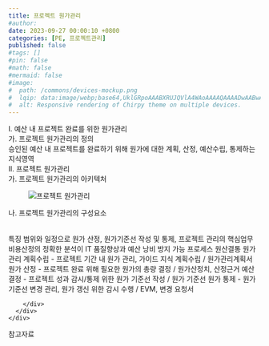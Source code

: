 ```yaml
---
title: 프로젝트 원가관리
#author: 
date: 2023-09-27 00:00:10 +0800
categories: [PE, 프로젝트관리]
published: false
#tags: []
#pin: false
#math: false
#mermaid: false
#image:
#  path: /commons/devices-mockup.png
#  lqip: data:image/webp;base64,UklGRpoAAABXRUJQVlA4WAoAAAAQAAAADwAABwAAQUxQSDIAAAARL0AmbZurmr57yyIiqE8oiG0bejIYEQTgqiDA9vqnsUSI6H+oAERp2HZ65qP/VIAWAFZQOCBCAAAA8AEAnQEqEAAIAAVAfCWkAALp8sF8rgRgAP7o9FDvMCkMde9PK7euH5M1m6VWoDXf2FkP3BqV0ZYbO6NA/VFIAAAA
#  alt: Responsive rendering of Chirpy theme on multiple devices.
---
```


<div class="post-wrap">
  <div class="para">
    <div class="para-title">
      I. 예산 내 프로젝트 완료를 위한 원가관리
    </div>
    <div class="para-cntnt">
      <div class="para">
        <div class="para-title">
          가. 프로젝트 원가관리의 정의
        </div>
        <div class="para-cntnt">
            승인된 예산 내 프로젝트를 완료하기 위해 원가에 대한 계획, 산정, 예산수립, 통제하는 지식영역
        </div>
      </div>
    </div>
  </div>
  
  <div class="para">
    <div class="para-title">
      II. 프로젝트 원가관리
    </div>
    <div class="para-cntnt">
      <div class="para">
        <div class="para-title">
          가. 프로젝트 원가관리의 아키텍처
        </div>
        <div class="para-cntnt">
          <figure class="post-figure">
            <img src="/assets/img/posts/프로젝트-원가관리.png" alt="프로젝트 원가관리">
<!--            <figcaption>Source: Unveiling the Metaverse: Exploring Emerging Trends, Multifaceted Perspectives, and Future Challenges</figcaption>-->
          </figure>
        </div>
      </div>
      <div class="para">
        <div class="para-title">
          나. 프로젝트 원가관리의 구성요소
        </div>
        <div class="para-cntnt">
          <table class="post-table">
          </table>
          특징
  범위와 일정으로 원가 산정, 원가기준선 작성 및 통제, 프로젝트 관리의 핵심업무
  비용산정의 정확한 분석이 IT 품질향상과 예산 낭비 방지 가능  
프로세스 원산결통
  원가관리 계획수립 - 프로젝트 기간 내 원가 관리, 가이드 지식 계획수립 / 원가관리계획서
  원가 산정 - 프로젝트 완료 위해 필요한 원가의 총량 결정 / 원가산정치, 산정근거
  예산 결정 - 프로젝트 성과 감시/통제 위한 원가 기준선 작성 / 원가 기준선 
  원가 통제 - 원가 기준선 변경 관리, 원가 갱신 위한 감시 수행 / EVM, 변경 요청서

        </div>
      </div>
    </div>
  </div>

  <div class="refr-wrap">
    <div class="refr-title">
        참고자료
    </div>
    <ol class="refr-list">
    <!--    <li>(나현식, 최대선) <a target="_blank" href="https://scienceon.kisti.re.kr/commons/util/originalView.do?cn=JAKO202225948430499&oCn=JAKO202225948430499&dbt=JAKO&journal=NJOU00291864">메타버스 보안 위협 요소 및 대응 방안 검토</a></li>-->
    <!--    <li>(M. Uddin, S. Manickam, H. Ullah, M. Obaidat and A. Dandoush) <a target="_blank" href="https://ieeexplore.ieee.org/abstract/document/10138386">Unveiling the Metaverse: Exploring Emerging Trends, Multifaceted Perspectives, and Future Challenges</a></li>-->
    </ol>
  </div>
</div>
